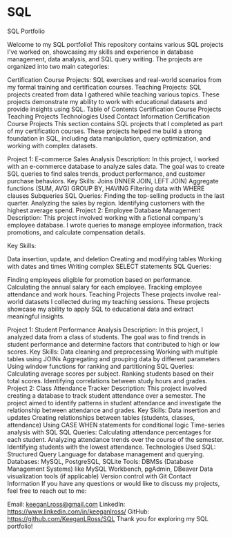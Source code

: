# SQL
SQL Portfolio

Welcome to my SQL portfolio! This repository contains various SQL projects I've worked on, showcasing my skills and experience in database management, data analysis, and SQL query writing. The projects are organized into two main categories:

Certification Course Projects: SQL exercises and real-world scenarios from my formal training and certification courses.
Teaching Projects: SQL projects created from data I gathered while teaching various topics. These projects demonstrate my ability to work with educational datasets and provide insights using SQL.
Table of Contents
Certification Course Projects
Teaching Projects
Technologies Used
Contact Information
Certification Course Projects
This section contains SQL projects that I completed as part of my certification courses. These projects helped me build a strong foundation in SQL, including data manipulation, query optimization, and working with complex datasets.

Project 1: E-commerce Sales Analysis
Description: In this project, I worked with an e-commerce database to analyze sales data. The goal was to create SQL queries to find sales trends, product performance, and customer purchase behaviors.
Key Skills:
Joins (INNER JOIN, LEFT JOIN)
Aggregate functions (SUM, AVG)
GROUP BY, HAVING
Filtering data with WHERE clauses
Subqueries
SQL Queries:
Finding the top-selling products in the last quarter.
Analyzing the sales by region.
Identifying customers with the highest average spend.
Project 2: Employee Database Management
Description: This project involved working with a fictional company's employee database. I wrote queries to manage employee information, track promotions, and calculate compensation details.

Key Skills:

Data insertion, update, and deletion
Creating and modifying tables
Working with dates and times
Writing complex SELECT statements
SQL Queries:

Finding employees eligible for promotion based on performance.
Calculating the annual salary for each employee.
Tracking employee attendance and work hours.
Teaching Projects
These projects involve real-world datasets I collected during my teaching sessions. These projects showcase my ability to apply SQL to educational data and extract meaningful insights.

Project 1: Student Performance Analysis
Description: In this project, I analyzed data from a class of students. The goal was to find trends in student performance and determine factors that contributed to high or low scores.
Key Skills:
Data cleaning and preprocessing
Working with multiple tables using JOINs
Aggregating and grouping data by different parameters
Using window functions for ranking and partitioning
SQL Queries:
Calculating average scores per subject.
Ranking students based on their total scores.
Identifying correlations between study hours and grades.
Project 2: Class Attendance Tracker
Description: This project involved creating a database to track student attendance over a semester. The project aimed to identify patterns in student attendance and investigate the relationship between attendance and grades.
Key Skills:
Data insertion and updates
Creating relationships between tables (students, classes, attendance)
Using CASE WHEN statements for conditional logic
Time-series analysis with SQL
SQL Queries:
Calculating attendance percentages for each student.
Analyzing attendance trends over the course of the semester.
Identifying students with the lowest attendance.
Technologies Used
SQL: Structured Query Language for database management and querying.
Databases: MySQL, PostgreSQL, SQLite
Tools:
DBMSs (Database Management Systems) like MySQL Workbench, pgAdmin, DBeaver
Data visualization tools (if applicable)
Version control with Git
Contact Information
If you have any questions or would like to discuss my projects, feel free to reach out to me:

Email: keeganLross@gmail.com
LinkedIn: https://www.linkedin.com/in/keeganlross/
GitHub: https://github.com/KeeganLRoss/SQL
Thank you for exploring my SQL portfolio!
